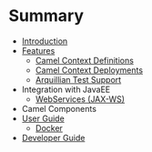 # Summary

* [Introduction](README.md)
* [Features](features/README.md)
   * [Camel Context Definitions](features/context-definitions.md)
   * [Camel Context Deployments](features/context-deployments.md)
   * [Arquillian Test Support](features/arquillian.md)
* Integration with JavaEE
   * [WebServices (JAX-WS)](javaee/jaxws.md)
* Camel Components
* [User Guide](user_guide/README.md)
   * [Docker](user_guide/docker.md)
* [Developer Guide](developer_guide/README.md)

